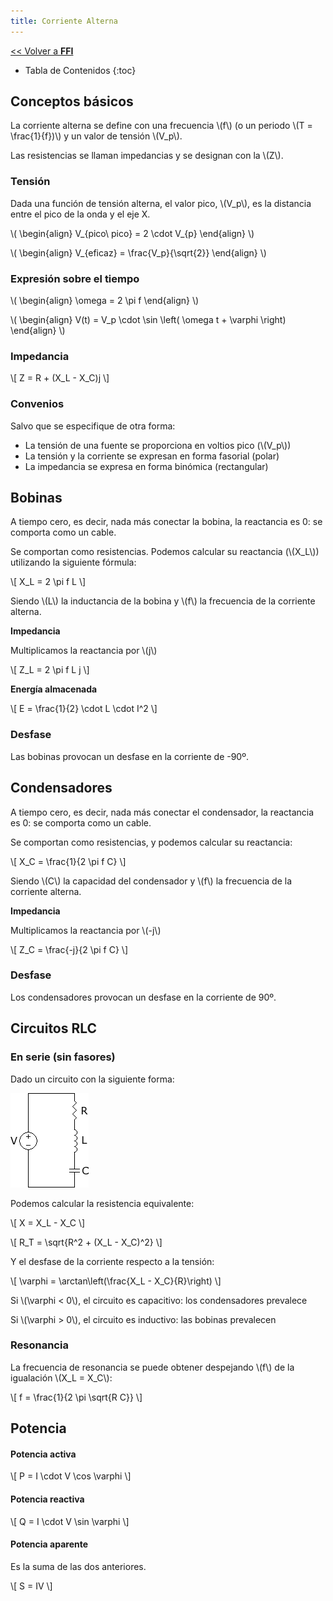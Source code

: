 ```yaml
---
title: Corriente Alterna
---
```


[&lt;&lt; Volver a **FFI**](../ffi.md)

* Tabla de Contenidos
{:toc}

## Conceptos básicos

La corriente alterna se define con una frecuencia \\(f\\) (o un periodo \\(T = \frac{1}{f})\\) y un valor de tensión \\(V_p\\).

Las resistencias se llaman impedancias y se designan con la \\(Z\\).

### Tensión

Dada una función de tensión alterna, el valor pico, \\(V_p\\), es la distancia entre el pico de la onda y el eje X.

\\( \begin{align}
  V_{pico\\ pico} = 2 \cdot V_{p}
\end{align} \\)

\\( \begin{align}
  V_{eficaz} = \frac{V_p}{\sqrt{2}}
\end{align} \\)

### Expresión sobre el tiempo

\\( \begin{align}
  \omega = 2 \pi f
\end{align} \\)

\\( \begin{align}
  V(t) = V_p \cdot \sin \left( \omega t + \varphi \right)
\end{align} \\)

### Impedancia

\\[ Z = R + (X_L - X_C)j \\]

### Convenios

Salvo que se especifique de otra forma:

* La tensión de una fuente se proporciona en voltios pico (\\(V_p\\))
* La tensión y la corriente se expresan en forma fasorial (polar)
* La impedancia se expresa en forma binómica (rectangular)

## Bobinas

A tiempo cero, es decir, nada más conectar la bobina, la reactancia es 0: se comporta como un cable.

Se comportan como resistencias. Podemos calcular su reactancia (\\(X_L\\)) utilizando la siguiente fórmula:

\\[ X_L = 2 \pi f L \\]

Siendo \\(L\\) la inductancia de la bobina y \\(f\\) la frecuencia de la corriente alterna.

**Impedancia**

Multiplicamos la reactancia por \\(j\\)

\\[ Z_L = 2 \pi f L j \\]

**Energía almacenada**

\\[ E = \frac{1}{2} \cdot L \cdot I^2 \\]

### Desfase

Las bobinas provocan un desfase en la corriente de -90º.

## Condensadores

A tiempo cero, es decir, nada más conectar el condensador, la reactancia es 0: se comporta como un cable.

Se comportan como resistencias, y podemos calcular su reactancia:

\\[ X_C = \frac{1}{2 \pi f C} \\]

Siendo \\(C\\) la capacidad del condensador y \\(f\\) la frecuencia de la corriente alterna.

**Impedancia**

Multiplicamos la reactancia por \\(-j\\)

\\[ Z_C = \frac{-j}{2 \pi f C} \\]

### Desfase

Los condensadores provocan un desfase en la corriente de 90º.

## Circuitos RLC

### En serie (**sin** fasores)

Dado un circuito con la siguiente forma:

![Circuito RLC](/uploads/informatica/2/ffi/circuito-rlc.png)

Podemos calcular la resistencia equivalente:

\\[ X = X_L - X_C \\]

\\[ R_T = \sqrt{R^2 + (X_L - X_C)^2} \\]

Y el desfase de la corriente respecto a la tensión:

\\[ \varphi = \arctan\left(\frac{X_L - X_C}{R}\right) \\]

Si \\(\varphi < 0\\), el circuito es capacitivo: los condensadores prevalece

Si \\(\varphi > 0\\), el circuito es inductivo: las bobinas prevalecen

### Resonancia

La frecuencia de resonancia se puede obtener despejando \\(f\\) de la igualación \\(X_L = X_C\\):

\\[ f = \frac{1}{2 \pi \sqrt{R C}} \\]

## Potencia

#### Potencia activa

\\[ P = I \cdot V \cos \varphi \\]

#### Potencia reactiva

\\[ Q = I \cdot V \sin \varphi \\]

#### Potencia aparente

Es la suma de las dos anteriores.

\\[ S = IV \\]
